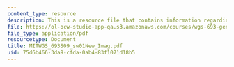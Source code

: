 ```yaml
---
content_type: resource
description: This is a resource file that contains information regarding new images.
file: https://ol-ocw-studio-app-qa.s3.amazonaws.com/courses/wgs-693-gender-race-and-the-complexities-of-science-and-technology-a-problem-based-learning-experiment-spring-2009/75d6b4663da9cfda0ab483f1071d18b5_MITWGS_693S09_sw01New_Imag.pdf
file_type: application/pdf
resourcetype: Document
title: MITWGS_693S09_sw01New_Imag.pdf
uid: 75d6b466-3da9-cfda-0ab4-83f1071d18b5
---
```

